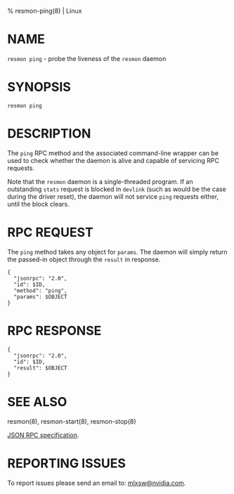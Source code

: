% resmon-ping(8) | Linux

NAME
====

`resmon ping` - probe the liveness of the `resmon` daemon

SYNOPSIS
========

`resmon ping`

DESCRIPTION
===========

The `ping` RPC method and the associated command-line wrapper can be used
to check whether the daemon is alive and capable of servicing RPC requests.

Note that the `resmon` daemon is a single-threaded program. If an
outstanding `stats` request is blocked in `devlink` (such as would be the
case during the driver reset), the daemon will not service `ping` requests
either, until the block clears.

RPC REQUEST
===========

The `ping` method takes any object for `params`. The daemon will simply
return the passed-in object through the `result` in response.

```
{
  "jsonrpc": "2.0",
  "id": $ID,
  "method": "ping",
  "params": $OBJECT
}
```

RPC RESPONSE
============

```
{
  "jsonrpc": "2.0",
  "id": $ID,
  "result": $OBJECT
}
```

SEE ALSO
========

resmon(8), resmon-start(8), resmon-stop(8)

[JSON RPC specification][JSON RPC].

REPORTING ISSUES
================

To report issues please send an email to: mlxsw@nvidia.com.

[JSON RPC]: https://www.jsonrpc.org/specification
